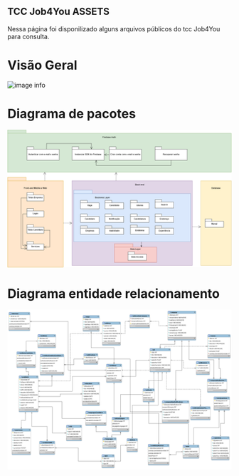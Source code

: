 ## TCC Job4You ASSETS

Nessa página foi disponilizado alguns arquivos públicos do tcc Job4You para consulta.

# Visão Geral
![image info](./images/VisãoGeral.png)

# Diagrama de pacotes
![image info](./images/DiagramaPacotes.png)

# Diagrama entidade relacionamento
![image info](./images/DiagramaEntidadeRelacionamento.png)
